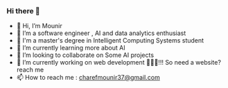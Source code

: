 ### Hi there 👋
- 👋 Hi, I’m Mounir
- 👀 I’m a software engineer , AI and data analytics enthusiast
- 💬 I'm a master's degree in Intelligent Computing Systems student
- 🌱 I’m currently learning more about AI
- 🤔 I’m looking to collaborate on Some AI projects 
- 🔭 I’m currently working on web development 🐱‍👤💖!!! So need a website? reach me
- 📫 How to reach me : charefmounir37@gmail.com


<!--
**lolifmaster/Lolifmaster** is a ✨ _special_ ✨ repository because its `README.md` (this file) appears on your GitHub profile.

Here are some ideas to get you started:

- 🔭 I’m currently working on ...
- 🌱 I’m currently learning ...
- 👯 I’m looking to collaborate on ...
- 🤔 I’m looking for help with ...
- 💬 Ask me about ...
- 📫 How to reach me: ...
- 😄 Pronouns: ...
- ⚡ Fun fact: ...
-->
